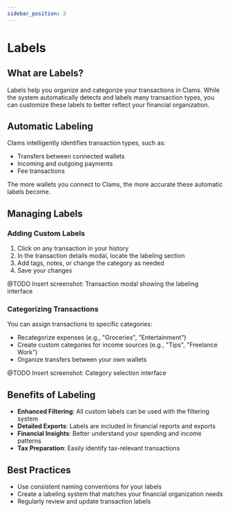 ```yaml
---
sidebar_position: 3
---
```


# Labels

## What are Labels?
Labels help you organize and categorize your transactions in Clams. While the system automatically detects and labels many transaction types, you can customize these labels to better reflect your financial organization.

## Automatic Labeling
Clams intelligently identifies transaction types, such as:
- Transfers between connected wallets
- Incoming and outgoing payments
- Fee transactions

The more wallets you connect to Clams, the more accurate these automatic labels become.

## Managing Labels

### Adding Custom Labels
1. Click on any transaction in your history
2. In the transaction details modal, locate the labeling section
3. Add tags, notes, or change the category as needed
4. Save your changes

@TODO Insert screenshot: Transaction modal showing the labeling interface

### Categorizing Transactions
You can assign transactions to specific categories:
- Recategorize expenses (e.g., "Groceries", "Entertainment")
- Create custom categories for income sources (e.g., "Tips", "Freelance Work")
- Organize transfers between your own wallets

@TODO Insert screenshot: Category selection interface

## Benefits of Labeling
- **Enhanced Filtering**: All custom labels can be used with the filtering system
- **Detailed Exports**: Labels are included in financial reports and exports
- **Financial Insights**: Better understand your spending and income patterns
- **Tax Preparation**: Easily identify tax-relevant transactions

## Best Practices
- Use consistent naming conventions for your labels
- Create a labeling system that matches your financial organization needs
- Regularly review and update transaction labels
